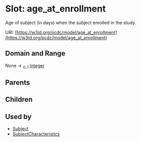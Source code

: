 
# Slot: age_at_enrollment


Age of subject (in days) when the subject enrolled in the study.

URI: [https://w3id.org/pcdc/model/age_at_enrollment](https://w3id.org/pcdc/model/age_at_enrollment)


## Domain and Range

None &#8594;  <sub>0..1</sub> [Integer](types/Integer.md)

## Parents


## Children


## Used by

 * [Subject](Subject.md)
 * [SubjectCharacteristics](SubjectCharacteristics.md)
